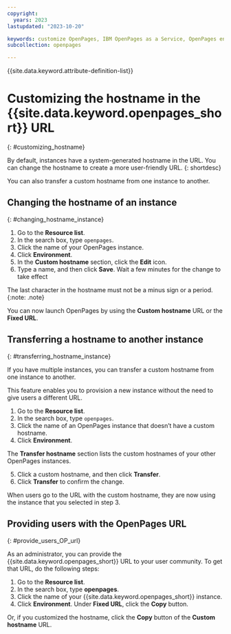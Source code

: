 ```yaml
---
copyright:
  years: 2023
lastupdated: "2023-10-20"

keywords: customize OpenPages, IBM OpenPages as a Service, OpenPages environment
subcollection: openpages

---
```

{{site.data.keyword.attribute-definition-list}}

# Customizing the hostname in the {{site.data.keyword.openpages_short}} URL
{: #customizing_hostname}

By default, instances have a system-generated hostname in the URL. You can change the hostname to create a more user-friendly URL. {: shortdesc}

You can also transfer a custom hostname from one instance to another. 

## Changing the hostname of an instance 
{: #changing_hostname_instance}

1. Go to the **Resource list**.  
2. In the search box, type `openpages`.
3. Click the name of your OpenPages instance.
4. Click **Environment**. 
5. In the **Custom hostname** section, click the **Edit** icon. 
6. Type a name, and then click **Save**. Wait a few minutes for the change to take effect

The last character in the hostname must not be a minus sign or a period. {:note: .note}

You can now launch OpenPages by using the **Custom hostname** URL or the **Fixed URL**.

## Transferring a hostname to another instance
{: #transferring_hostname_instance}

If you have multiple instances, you can transfer a custom hostname from one instance to
another. 

This feature enables you to provision a new instance without the need to give users a different
URL.

1. Go to the **Resource list**. 
2. In the search box, type `openpages`.
3. Click the name of an OpenPages instance that doesn’t have a custom hostname.
4. Click **Environment**.

The **Transfer hostname** section lists the custom hostnames of your other OpenPages
instances. 

5. Click a custom hostname, and then click **Transfer**.
6. Click **Transfer** to confirm the change. 

When users go to the URL with the custom hostname, they are now using the instance that you
selected in step 3. 

## Providing users with the OpenPages URL
{: #provide_users_OP_url}

As an administrator, you can provide the {{site.data.keyword.openpages_short}} URL to your user community. To get that URL, do the following steps:

1. Go to the **Resource list**.
2. In the search box, type **openpages**. 
3. Click the name of your {{site.data.keyword.openpages_short}} instance. 
4. Click **Environment**. Under **Fixed URL**, click the **Copy** button. 

Or, if you customized the hostname, click the **Copy** button of the **Custom hostname** URL.

